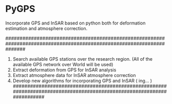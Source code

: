 # PyGPS
Incorporate GPS and InSAR based on python both for deformation estimation and atmosphere correction.

#######################################################################################################################
1. Search available GPS stations over the research region. (All of the available GPS network over World will be used)
2. Extract deformation from GPS for InSAR analysis 
3. Extract atmosphere data for InSAR atmosphere correction 
4. Develop new algorithms for incorporating GPS and InSAR  ( ing... )
#######################################################################################################################
